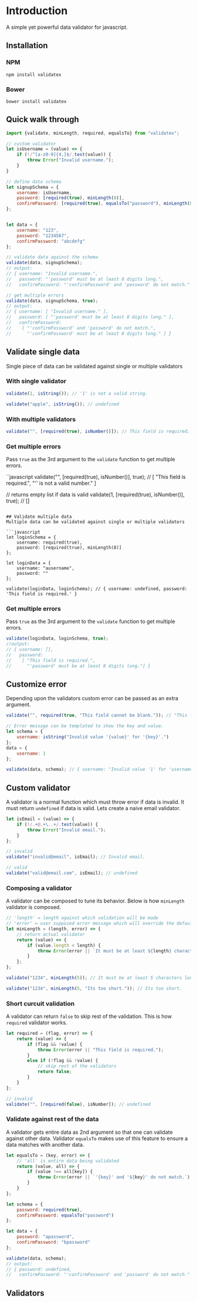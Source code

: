 # Introduction
A simple yet powerful data validator for javascript.

## Installation
### NPM
`npm install validatex`

### Bower
`bower install validatex`

## Quick walk through
```javascript
import {validate, minLength, required, equalsTo} from "validatex";

// custom validator
let isUsername = (value) => {
	if (!/^[a-z0-9]{4,}$/.test(value)) {
		throw Error("Invalid username.");
	}
}

// define data schema
let signupSchema = {
	username: isUsername,
	password: [required(true), minLength(8)],
	confirmPassword: [required(true), equalsTo("password"), minLength(8)]
};


let data = {
	username: "123",
	password: "1234567",
	confirmPassword: "abcdefg"
};

// validate data against the schema
validate(data, signupSchema);
// output:
// { username: "Invalid username.",
//   password: "'password' must be at least 8 digits long.",
//   confirmPassword: "'confirmPassword' and 'password' do not match." }

// get multiple errors
validate(data, signupSchema, true);
// output:
// { username: [ "Invalid username." ],
//   password: [ "'password' must be at least 8 digits long." ],
//   confirmPassword: 
//    [ "'confirmPassword' and 'password' do not match.",
//      "'confirmPassword' must be at least 8 digits long." ] }
```

## Validate single data
Single piece of data can be validated against single or multiple validators

### With single validator
```javascript
validate(1, isString()); // '1' is not a valid string.

validate("apple", isString()); // undefined
```

### With multiple validators
```javascript
validate("", [required(true), isNumber()]); // This field is required.
```

### Get multiple errors
Pass `true` as the 3rd argument to the `validate` function to get multiple errors.

``javascript
validate("", [required(true), isNumber()], true); // [ "This field is required.", "'' is not a valid number." ]

// returns empty list if data is valid
validate(1, [required(true), isNumber()], true); // []
```

## Validate multiple data
Multiple data can be validated against single or multiple validators

```javascript
let loginSchema = {
	username: required(true),
	password: [required(true), minLength(8)]
};

let loginData = {
	username: "ausername",
	password: ""
};

validate(loginData, loginSchema); // { username: undefined, password: 'This field is required.' }
```

### Get multiple errors
Pass `true` as the 3rd argument to the `validate` function to get multiple errors.

```javascript
validate(loginData, loginSchema, true);
//output:
// { username: [],
//   password: 
//    [ "This field is required.",
//      "'password' must be at least 8 digits long."] }
```

## Customize error
Depending upon the validators custom error can be passed as an extra argument.

```javascript
validate("", required(true, "This field cannot be blank.")); // "This field cannot be blank."

// Error message can be templated to show the key and value.
let schema = {
	username: isString("Invalid value '{value}' for '{key}'.")
};
data = {
	username: 1
};

validate(data, schema); // { username: "Invalid value '1' for 'username'." }
```

## Custom validator
A validator is a normal function which must throw error if data is invalid.  It must return `undefined` if data is valid.
Lets create a naive email validator.

```javascript
let isEmail = (value) => {
	if (!/.+@.+\..+/.test(value)) {
		throw Error("Invalid email.");
	}
};

// invalid
validate("invalid@email", isEmail); // Invalid email.

// valid
validate("valid@email.com", isEmail); // undefined
```

### Composing a validator
A validator can be composed to tune its behavior. Below is how `minLength` validator is composed.

```javascript
// 'length' = length against which validation will be made
// 'error' = user suppoied error message which will override the default error message
let minLength = (length, error) => {
	// return actual validator
	return (value) => {
		if (value.length < length) {
			throw Error(error || `It must be at least ${length} characters long.`);
		}
	};
};

validate("1234", minLength(5)); // It must be at least 5 characters long.

validate("1234", minLength(5, "Its too short.")); // Its too short.
```

### Short curcuit validation
A validator can return `false` to skip rest of the validation. This is how `required` validator works.

```javascript
let required = (flag, error) => {
	return (value) => {
		if (flag && !value) {
			throw Error(error || "This field is required.");
		}
		else if (!flag && !value) {
			// skip rest of the validators
			return false;
		}
	}
};

// invalid
validate("", [required(false), isNumber]); // undefined
```

### Validate against rest of the data
A validator gets entire data as 2nd argument so that one can validate against other data.
Validator `equalsTo` makes use of this feature to ensure a data matches with another data.

```javascript
let equalsTo = (key, error) => {
	// 'all' is entire data being validated
	return (value, all) => {
		if (value !== all[key]) {
			throw Error(error || `'{key}' and '${key}' do not match.`);
		}
	}
}; 

let schema = {
	password: required(true),
	confirmPassword: equalsTo("password")
};

let data = {
	password: "apassword",
	confirmPassword: "bpassword"
};

validate(data, schema);
// output:
// { password: undefined,
//   confirmPassword: "'confirmPassword' and 'password' do not match." }
```


## Validators

